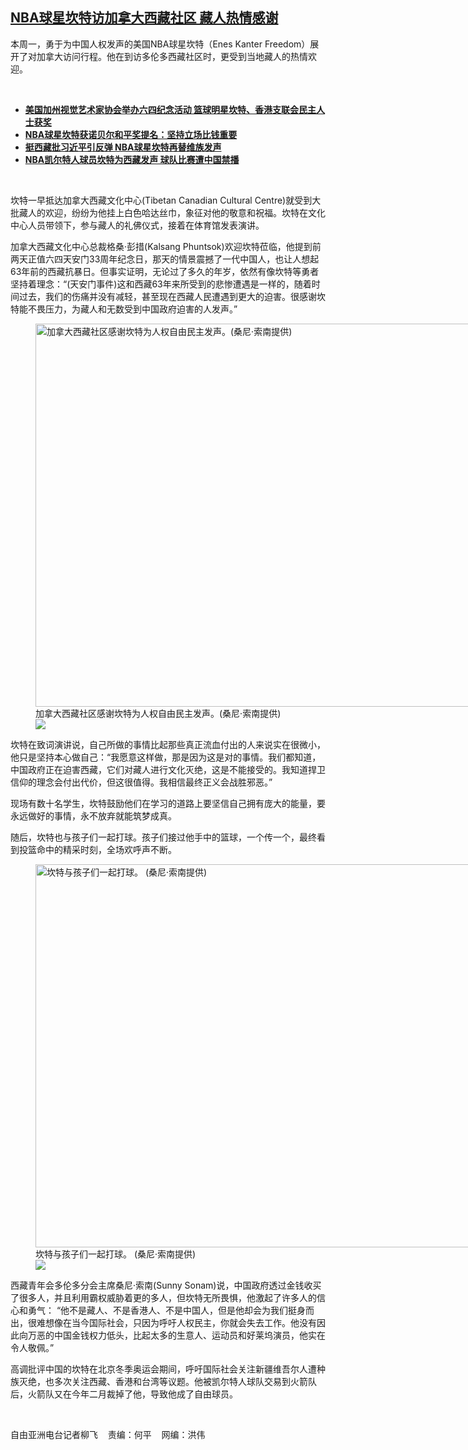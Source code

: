 <!--1654546529000-->
[NBA球星坎特访加拿大西藏社区   藏人热情感谢](https://www.rfa.org/mandarin/yataibaodao/shaoshuminzu/lf-06062022133651.html)
------

<p>本周一，勇于为中国人权发声的美国<span>NBA</span><span>球星坎特（</span><span>Enes Kanter Freedom</span><span>）展开了对加拿大访问行程。他在到访多伦多西藏社区时，更受到当地藏人的热情欢迎。</span></p><p><br/></p><ul><li><a href="https://www.rfa.org/mandarin/Xinwen/3-05292022093507.html"><strong>美国加州视觉艺术家协会举办六四纪念活动 篮球明星坎特、香港支联会民主人士获奖</strong></a></li><li><strong><a href="https://www.rfa.org/mandarin/Xinwen/4-02172022114042.html">NBA球星坎特获诺贝尔和平奖提名：坚持立场比钱重要</a></strong></li><li><strong><a href="https://www.rfa.org/mandarin/Xinwen/4-10232021103224.html">挺西藏批习近平引反弹 NBA球星坎特再替维族发声</a></strong></li><li><strong><a href="https://www.rfa.org/mandarin/yataibaodao/zhengzhi/rc-10212021100203.html">NBA凯尔特人球员坎特为西藏发声 球队比赛遭中国禁播</a></strong></li></ul><p><br/></p><p>坎特一早抵达加拿大西藏文化中心<span>(Tibetan Canadian Cultural Centre)</span><span>就受到大批藏人的欢迎，纷纷为他挂上白色哈达丝巾，象征对他的敬意和祝福。坎特在文化中心人员带领下，参与藏人的礼佛仪式，接着在体育馆发表演讲。</span></p><p><span>加拿大西藏文化中心总裁格桑</span><span>·</span><span>彭措</span><span>(Kalsang Phuntsok)</span><span>欢迎坎特莅临，他提到前两天正值六四天安门</span><span>33</span><span>周年纪念日，那天的情景震撼了一代中国人，也让人想起</span><span>63</span><span>年前的西藏抗暴日。但事实证明，无论过了多久的年岁，依然有像坎特等勇者坚持着理念：</span><span>“(</span><span>天安门事件</span><span>)</span><span>这和西藏</span><span>63</span><span>年来所受到的悲惨遭遇是一样的，随着时间过去，我们的伤痛并没有减轻，甚至现在西藏人民遭遇到更大的迫害。很感谢坎特能不畏压力，为藏人和无数受到中国政府迫害的人发声。</span><span>”</span></p><p><span><figure class="image-richtext image-inline captioned" style="width:922px;"><img alt="加拿大西藏社区感谢坎特为人权自由民主发声。(桑尼·索南提供)" height="613" src="https://www.rfa.org/mandarin/yataibaodao/shaoshuminzu/lf-06062022133651.html/3.jpg/@@images/da3fac44-ba2e-4c12-b6dd-aa7d1231bd33.jpeg" title="3.jpg" width="922"/><figcaption class="image-caption">加拿大西藏社区感谢坎特为人权自由民主发声。(桑尼·索南提供)</figcaption><small></small><div id="zoomattribute"><a data-caption="加拿大西藏社区感谢坎特为人权自由民主发声。(桑尼·索南提供)" data-fancybox="" href="https://www.rfa.org/mandarin/yataibaodao/shaoshuminzu/lf-06062022133651.html/3.jpg" id="single_image" title="加拿大西藏社区感谢坎特为人权自由民主发声。(桑尼·索南提供)"><img src="/++plone++rfa-resources/img/icon-zoom.png"/></a></div></figure></span></p><p><span>坎特在致词演讲说，自己所做的事情比起那些真正流血付出的人来说实在很微小，他只是坚持本心做自己：</span><span>“</span><span>我愿意这样做，那是因为这是对的事情。我们都知道，中国政府正在迫害西藏，它们对藏人进行文化灭绝，这是不能接受的。我知道捍卫信仰的理念会付出代价，但这很值得。我相信最终正义会战胜邪恶。</span><span>”</span></p><p><span>现场有数十名学生，坎特鼓励他们在学习的道路上要坚信自己拥有庞大的能量，要永远做好的事情，永不放弃就能筑梦成真。</span></p><p><span>随后，坎特也与孩子们一起打球。孩子们接过他手中的篮球，一个传一个，最终看到投篮命中的精采时刻，全场欢呼声不断。</span></p><p><span><figure class="image-richtext image-inline captioned" style="width:922px;"><img alt="坎特与孩子们一起打球。 (桑尼·索南提供)" height="613" src="https://www.rfa.org/mandarin/yataibaodao/shaoshuminzu/lf-06062022133651.html/2.jpg/@@images/4c33cd10-c0dd-4902-8912-be12ec1e63c5.jpeg" title="2.jpg" width="922"/><figcaption class="image-caption">坎特与孩子们一起打球。 (桑尼·索南提供)</figcaption><small></small><div id="zoomattribute"><a data-caption="坎特与孩子们一起打球。 (桑尼·索南提供)" data-fancybox="" href="https://www.rfa.org/mandarin/yataibaodao/shaoshuminzu/lf-06062022133651.html/2.jpg" id="single_image" title="坎特与孩子们一起打球。 (桑尼·索南提供)"><img src="/++plone++rfa-resources/img/icon-zoom.png"/></a></div></figure></span></p><p><span>西藏青年会多伦多分会主席桑尼</span><span>·</span><span>索南</span><span>(Sunny Sonam)</span><span>说，中国政府透过金钱收买了很多人，并且利用霸权威胁着更的多人，但坎特无所畏惧，他激起了许多人的信心和勇气：</span><span> “</span><span>他不是藏人、不是香港人、不是中国人，但是他却会为我们挺身而出，很难想像在当今国际社会，只因为呼吁人权民主，你就会失去工作。他没有因此向万恶的中国金钱权力低头，比起太多的生意人、运动员和好莱坞演员，他实在令人敬佩。</span><span>”</span></p><p><span>高调批评中国的坎特在北京冬季奥运会期间，呼吁国际社会关注新疆维吾尔人遭种族灭绝，也多次关注西藏、香港和台湾等议题。他被凯尔特人球队交易到火箭队后，火箭队又在今年二月裁掉了他，导致他成了自由球员。</span></p><p><br/></p><p><span>自由亚洲电台记者柳飞    责编：何平    网编：洪伟<br/></span></p>
